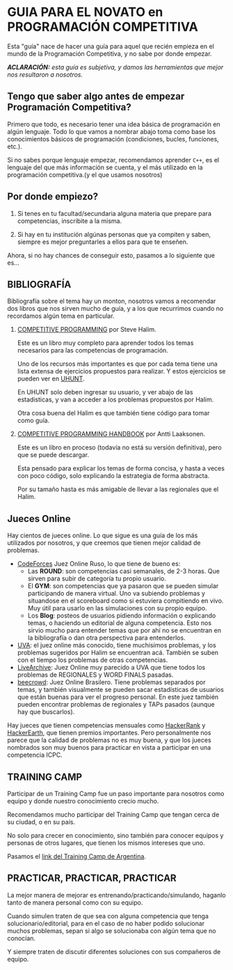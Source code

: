 # GUIA PARA EL NOVATO en PROGRAMACIÓN COMPETITIVA

Esta "guía" nace de hacer una guía para aquel que recién empieza en el mundo de la Programación Competitiva, y no sabe por donde empezar.

***ACLARACIÓN:*** *esta guía es subjetiva, y damos las herramientas que mejor nos resultaron a nosotros.*


## Tengo que saber algo antes de empezar Programación Competitiva?

Primero que todo, es necesario tener una idea básica de programación en algún lenguaje. Todo lo que vamos a nombrar abajo toma como base los conocimientos básicos de programación (condiciones, bucles, funciones, etc.).

Si no sabes porque lenguaje empezar, recomendamos aprender `C++`, es el lenguaje del que más información se cuenta, y el más utilizado en la programación competitiva.(y el que usamos nosotros)

##  Por donde empiezo?

1. Si tenes en tu facultad/secundaria alguna materia que prepare para competencias, inscribite a la misma.

2. Si hay en tu institución algúnas personas que ya compiten y saben, siempre es mejor preguntarles a ellos para que te enseñen.

Ahora, si no hay chances de conseguir esto, pasamos a lo siguiente que es...

## BIBLIOGRAFÍA

Bibliografía sobre el tema hay un monton, nosotros vamos a recomendar dos libros que nos sirven mucho de guía, y a los que recurrimos cuando no recordamos algún tema en particular.

1. [COMPETITIVE PROGRAMMING](https://cpbook.net/#CP3details) por Steve Halim.
  
   Este es un libro muy completo para aprender todos los temas necesarios para las competencias de programación.

   Uno de los recursos más importantes es que por cada tema tiene una lista extensa de ejercicios propuestos para realizar. Y estos ejercicios se pueden ver en [UHUNT](https://uhunt.onlinejudge.org/).

   En UHUNT solo deben ingresar su usuario, y ver abajo de las estadisticas, y van a acceder a los problemas propuestos por Halim.

   Otra cosa buena del Halim es que también tiene código para tomar como guía.

2. [COMPETITIVE PROGRAMMING HANDBOOK](https://cses.fi/book.html) por Antti Laaksonen.

   Este es un libro en proceso (todavía no está su versión definitiva), pero que se puede descargar.
   
   Esta pensado para explicar los temas de forma concisa, y hasta a veces con poco código, solo explicando la estrategia de forma abstracta.

   Por su tamaño hasta es más amigable de llevar a las regionales que el Halim.

## Jueces Online

Hay cientos de jueces online. Lo que sigue es una guía de los más utilizados por nosotros, y que creemos que tienen mejor calidad de problemas.

* [CodeForces](http://codeforces.com/) Juez Online Ruso, lo que tiene de bueno es:
  * Las **ROUND**: son competencias casi semanales, de 2-3 horas. Que sirven para subir de categoría tu propio usuario.
  * El **GYM**: son competencias que ya pasaron que se pueden simular participando de manera virtual. Uno va subiendo problemas y situandose en el scoreboard como si estuviera compitiendo en vivo. Muy útil para usarlo en las simulaciones con su propio equipo.
  * Los **Blog**: posteos de usuarios pidiendo información o explicando temas, o haciendo un editorial de alguna competencia. Esto nos sirvio mucho para entender temas que por ahí no se encuentran en la bibliografía o dan otra perspectiva para entenderlos.
* [UVA](https://uva.onlinejudge.org/): el juez online más conocido, tiene muchisimos problemas, y los problemas sugeridos por Halim se encuentran acá. También se suben con el tiempo los problemas de otras competencias.
* [LiveArchive](https://icpc.kattis.com/): Juez Online muy parecido a UVA que tiene todos los problemas de REGIONALES y WORD FINALS pasadas.
* [beecrowd](https://judge.beecrowd.com/): Juez Online Brasilero. Tiene problemas separados por temas, y también visualmente se pueden sacar estadísticas de usuarios que están buenas para ver el progreso personal. En este juez también pueden encontrar problemas de regionales y TAPs pasados (aunque hay que buscarlos).

Hay jueces que tienen competencias mensuales como [HackerRank](https://www.hackerrank.com/) y [HackerEarth](https://www.hackerearth.com/), que tienen premios importantes. Pero personalmente nos parece que la calidad de problemas no es muy buena, y que los jueces nombrados son muy buenos para practicar en vista a participar en una competencia ICPC.

## TRAINING CAMP

Participar de un Training Camp fue un paso importante para nosotros como equipo y donde nuestro conocimiento crecio mucho.

Recomendamos mucho participar del Training Camp que tengan cerca de su ciudad, o en su país.

No solo para crecer en conocimiento, sino también para conocer equipos y personas de otros lugares, que tienen los mismos intereses que uno.

Pasamos el [link del Training Camp de Argentina](https://tc-arg.tk/).

## PRACTICAR, PRACTICAR, PRACTICAR

La mejor manera de mejorar es entrenando/practicando/simulando, haganlo tanto de manera personal como con su equipo.

Cuando simulen traten de que sea con alguna competencia que tenga solucionario/editorial, para en el caso de no haber podido solucionar muchos problemas, sepan si algo se solucionaba con algún tema que no conocían.

Y siempre traten de discutir diferentes soluciones con sus compañeros de equipo.

